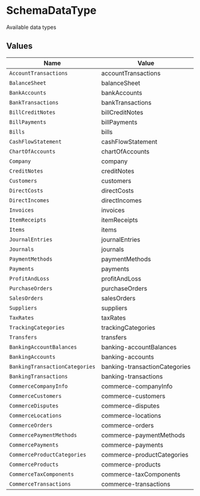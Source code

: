 # SchemaDataType

Available data types


## Values

| Name                           | Value                          |
| ------------------------------ | ------------------------------ |
| `AccountTransactions`          | accountTransactions            |
| `BalanceSheet`                 | balanceSheet                   |
| `BankAccounts`                 | bankAccounts                   |
| `BankTransactions`             | bankTransactions               |
| `BillCreditNotes`              | billCreditNotes                |
| `BillPayments`                 | billPayments                   |
| `Bills`                        | bills                          |
| `CashFlowStatement`            | cashFlowStatement              |
| `ChartOfAccounts`              | chartOfAccounts                |
| `Company`                      | company                        |
| `CreditNotes`                  | creditNotes                    |
| `Customers`                    | customers                      |
| `DirectCosts`                  | directCosts                    |
| `DirectIncomes`                | directIncomes                  |
| `Invoices`                     | invoices                       |
| `ItemReceipts`                 | itemReceipts                   |
| `Items`                        | items                          |
| `JournalEntries`               | journalEntries                 |
| `Journals`                     | journals                       |
| `PaymentMethods`               | paymentMethods                 |
| `Payments`                     | payments                       |
| `ProfitAndLoss`                | profitAndLoss                  |
| `PurchaseOrders`               | purchaseOrders                 |
| `SalesOrders`                  | salesOrders                    |
| `Suppliers`                    | suppliers                      |
| `TaxRates`                     | taxRates                       |
| `TrackingCategories`           | trackingCategories             |
| `Transfers`                    | transfers                      |
| `BankingAccountBalances`       | banking-accountBalances        |
| `BankingAccounts`              | banking-accounts               |
| `BankingTransactionCategories` | banking-transactionCategories  |
| `BankingTransactions`          | banking-transactions           |
| `CommerceCompanyInfo`          | commerce-companyInfo           |
| `CommerceCustomers`            | commerce-customers             |
| `CommerceDisputes`             | commerce-disputes              |
| `CommerceLocations`            | commerce-locations             |
| `CommerceOrders`               | commerce-orders                |
| `CommercePaymentMethods`       | commerce-paymentMethods        |
| `CommercePayments`             | commerce-payments              |
| `CommerceProductCategories`    | commerce-productCategories     |
| `CommerceProducts`             | commerce-products              |
| `CommerceTaxComponents`        | commerce-taxComponents         |
| `CommerceTransactions`         | commerce-transactions          |